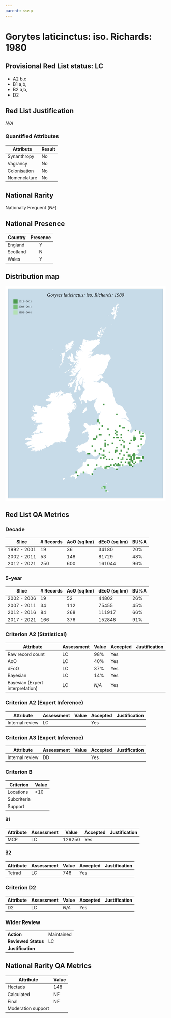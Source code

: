 ```yaml
---
parent: wasp
---
```

# Gorytes laticinctus: iso. Richards: 1980

## Provisional Red List status: LC
- A2 b,c
- B1 a,b, 
- B2 a,b, 
- D2

## Red List Justification
*N/A*
### Quantified Attributes
|Attribute|Result|
|---|---|
|Synanthropy|No|
|Vagrancy|No|
|Colonisation|No|
|Nomenclature|No|


## National Rarity
Nationally Frequent (*NF*)

## National Presence
|Country|Presence
|---|:-:|
|England|Y|
|Scotland|N|
|Wales|Y|


## Distribution map
![](../map/704.svg)

## Red List QA Metrics
### Decade
| Slice | # Records | AoO (sq km) | dEoO (sq km) |BU%A |
|---|---|---|---|---|
|1992 - 2001|19|36|34180|20%|
|2002 - 2011|53|148|81729|48%|
|2012 - 2021|250|600|161044|96%|
### 5-year
| Slice | # Records | AoO (sq km) | dEoO (sq km) |BU%A |
|---|---|---|---|---|
|2002 - 2006|19|52|44802|26%|
|2007 - 2011|34|112|75455|45%|
|2012 - 2016|84|268|111917|66%|
|2017 - 2021|166|376|152848|91%|
### Criterion A2 (Statistical)
|Attribute|Assessment|Value|Accepted|Justification
|---|---|---|---|---|
|Raw record count|LC|98%|Yes||
|AoO|LC|40%|Yes||
|dEoO|LC|37%|Yes||
|Bayesian|LC|14%|Yes||
|Bayesian (Expert interpretation)|LC|*N/A*|Yes||
### Criterion A2 (Expert Inference)
|Attribute|Assessment|Value|Accepted|Justification
|---|---|---|---|---|
|Internal review|LC||Yes||
### Criterion A3 (Expert Inference)
|Attribute|Assessment|Value|Accepted|Justification
|---|---|---|---|---|
|Internal review|DD||Yes||
### Criterion B
|Criterion| Value|
|---|---|
|Locations|>10|
|Subcriteria||
|Support||
#### B1
|Attribute|Assessment|Value|Accepted|Justification
|---|---|---|---|---|
|MCP|LC|129250|Yes||
#### B2
|Attribute|Assessment|Value|Accepted|Justification
|---|---|---|---|---|
|Tetrad|LC|748|Yes||
### Criterion D2
|Attribute|Assessment|Value|Accepted|Justification
|---|---|---|---|---|
|D2|LC|*N/A*|Yes||
### Wider Review
|  |  |
|---|---|
|**Action**|Maintained|
|**Reviewed Status**|LC|
|**Justification**||


## National Rarity QA Metrics
|Attribute|Value|
|---|---|
|Hectads|148|
|Calculated|NF|
|Final|NF|
|Moderation support||



